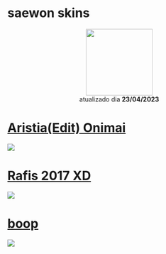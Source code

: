 # saewon skins

<p align="center">
   <a href="https://osu.ppy.sh/users/12855946">
    <img src="https://a.ppy.sh/12855946"
         width="150"
         height="150">
   </a>
<br>
  atualizado dia
  <b> 23/04/2023 </b>
<br>
   </p>

# [Aristia(Edit) Onimai](https://github.com/Yumiih/Skins/raw/main/players/saewon/Aristia(Edit).osk)
[![](https://osu.ppy.sh/ss/18562506/e2ae)](https://github.com/Yumiih/Skins/raw/main/players/saewon/Aristia(Edit).osk)

# [Rafis 2017 XD](https://github.com/Yumiih/Skins/raw/main/players/saewon/Rafis_2017_XD.osk)
[![](https://osu.ppy.sh/ss/18562512/0a8d)](https://github.com/Yumiih/Skins/raw/main/players/saewon/Rafis_2017_XD.osk)

# [boop](https://github.com/Yumiih/Skins/raw/main/players/saewon/boop.osk)
[![](https://osu.ppy.sh/ss/18562513/c39c)](https://github.com/Yumiih/Skins/raw/main/players/saewon/boop.osk)
